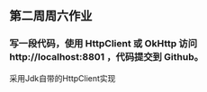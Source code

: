 ## 第二周周六作业
### 写一段代码，使用 HttpClient 或 OkHttp 访问 http://localhost:8801 ，代码提交到 Github。
采用Jdk自带的HttpClient实现